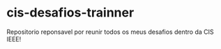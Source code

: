 # cis-desafios-trainner
Repositorio reponsavel por reunir todos os meus desafios dentro da CIS IEEE!

